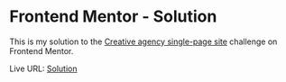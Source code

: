 # Frontend Mentor - Solution

This is my solution to the [Creative agency single-page site](https://www.frontendmentor.io/challenges/creative-agency-singlepage-site-Pq6V3I2RM) challenge on Frontend Mentor.

Live URL: [Solution](https://kalrog-dev.github.io/fem_creative_agency_single-page_site/)